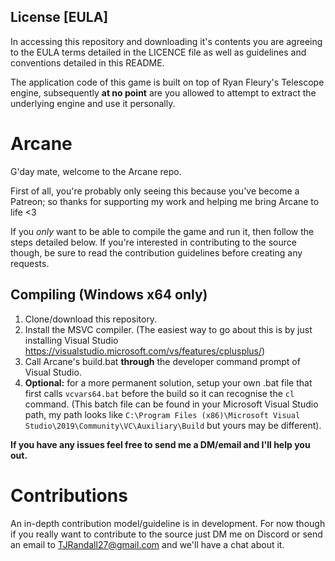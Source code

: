 ## License [EULA]
In accessing this repository and downloading it's contents you are agreeing to the EULA terms detailed in the LICENCE file as well as guidelines and conventions detailed in this README.

The application code of this game is built on top of Ryan Fleury's Telescope engine, subsequently **at no point** are you allowed to attempt to extract the underlying engine and use it personally.

# Arcane
G'day mate, welcome to the Arcane repo. 


First of all, you're probably only seeing this because you've become a Patreon; so thanks for supporting my work and helping me bring Arcane to life <3

If you *only* want to be able to compile the game and run it, then follow the steps detailed below. If you're interested in contributing to the source though, be sure to read the contribution guidelines before creating any requests.

## Compiling (Windows x64 only)
1. Clone/download this repository.
2. Install the MSVC compiler. (The easiest way to go about this is by just installing Visual Studio <https://visualstudio.microsoft.com/vs/features/cplusplus/>)
3. Call Arcane's build.bat **through** the developer command prompt of Visual Studio.
4. **Optional:** for a more permanent solution, setup your own .bat file that first calls `vcvars64.bat` before the build so it can recognise the `cl` command. (This batch file can be found in your Microsoft Visual Studio path, my path looks like `C:\Program Files (x86)\Microsoft Visual Studio\2019\Community\VC\Auxiliary\Build` but yours may be different).

**If you have any issues feel free to send me a DM/email and I'll help you out.**

# Contributions
An in-depth contribution model/guideline is in development. For now though if you really want to contribute to the source just DM me on Discord or send an email to <TJRandall27@gmail.com> and we'll have a chat about it.